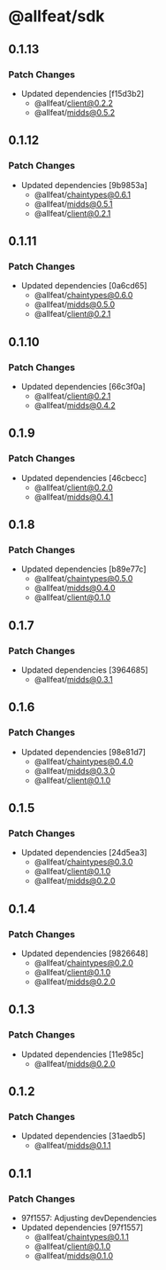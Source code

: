 # @allfeat/sdk

## 0.1.13

### Patch Changes

- Updated dependencies [f15d3b2]
  - @allfeat/client@0.2.2
  - @allfeat/midds@0.5.2

## 0.1.12

### Patch Changes

- Updated dependencies [9b9853a]
  - @allfeat/chaintypes@0.6.1
  - @allfeat/midds@0.5.1
  - @allfeat/client@0.2.1

## 0.1.11

### Patch Changes

- Updated dependencies [0a6cd65]
  - @allfeat/chaintypes@0.6.0
  - @allfeat/midds@0.5.0
  - @allfeat/client@0.2.1

## 0.1.10

### Patch Changes

- Updated dependencies [66c3f0a]
  - @allfeat/client@0.2.1
  - @allfeat/midds@0.4.2

## 0.1.9

### Patch Changes

- Updated dependencies [46cbecc]
  - @allfeat/client@0.2.0
  - @allfeat/midds@0.4.1

## 0.1.8

### Patch Changes

- Updated dependencies [b89e77c]
  - @allfeat/chaintypes@0.5.0
  - @allfeat/midds@0.4.0
  - @allfeat/client@0.1.0

## 0.1.7

### Patch Changes

- Updated dependencies [3964685]
  - @allfeat/midds@0.3.1

## 0.1.6

### Patch Changes

- Updated dependencies [98e81d7]
  - @allfeat/chaintypes@0.4.0
  - @allfeat/midds@0.3.0
  - @allfeat/client@0.1.0

## 0.1.5

### Patch Changes

- Updated dependencies [24d5ea3]
  - @allfeat/chaintypes@0.3.0
  - @allfeat/client@0.1.0
  - @allfeat/midds@0.2.0

## 0.1.4

### Patch Changes

- Updated dependencies [9826648]
  - @allfeat/chaintypes@0.2.0
  - @allfeat/client@0.1.0
  - @allfeat/midds@0.2.0

## 0.1.3

### Patch Changes

- Updated dependencies [11e985c]
  - @allfeat/midds@0.2.0

## 0.1.2

### Patch Changes

- Updated dependencies [31aedb5]
  - @allfeat/midds@0.1.1

## 0.1.1

### Patch Changes

- 97f1557: Adjusting devDependencies
- Updated dependencies [97f1557]
  - @allfeat/chaintypes@0.1.1
  - @allfeat/client@0.1.0
  - @allfeat/midds@0.1.0
